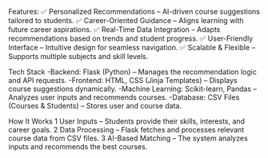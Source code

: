 Features:
✅ Personalized Recommendations – AI-driven course suggestions tailored to students.
✅ Career-Oriented Guidance – Aligns learning with future career aspirations.
✅ Real-Time Data Integration – Adapts recommendations based on trends and student progress.
✅ User-Friendly Interface – Intuitive design for seamless navigation.
✅ Scalable & Flexible – Supports multiple subjects and skill levels.

 Tech Stack
-Backend: Flask (Python) – Manages the recommendation logic and API requests.
-Frontend: HTML, CSS (Jinja Templates) – Displays course suggestions dynamically.
-Machine Learning: Scikit-learn, Pandas – Analyzes user inputs and recommends courses.
-Database: CSV Files (Courses & Students) – Stores user and course data.

How It Works
1️ User Inputs – Students provide their skills, interests, and career goals.
2 Data Processing – Flask fetches and processes relevant course data from CSV files.
3 AI-Based Matching – The system analyzes inputs and recommends the best courses.
